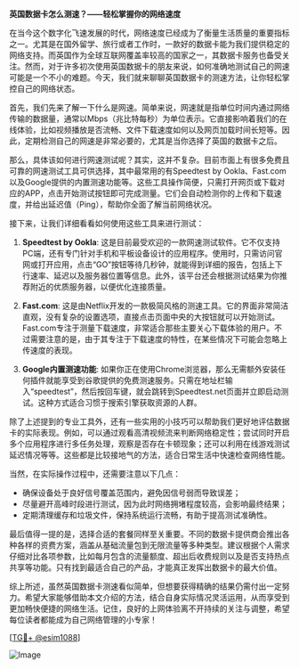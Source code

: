 **英国数据卡怎么测速？——轻松掌握你的网络速度**

在当今这个数字化飞速发展的时代，网络速度已经成为了衡量生活质量的重要指标之一。尤其是在国外留学、旅行或者工作时，一款好的数据卡能为我们提供稳定的网络支持。而英国作为全球互联网覆盖率较高的国家之一，其数据卡服务也备受关注。然而，对于许多初次使用英国数据卡的朋友来说，如何准确地测试自己的网速可能是一个不小的难题。今天，我们就来聊聊英国数据卡的测速方法，让你轻松掌控自己的网络状态。

首先，我们先来了解一下什么是网速。简单来说，网速就是指单位时间内通过网络传输的数据量，通常以Mbps（兆比特每秒）为单位表示。它直接影响着我们的在线体验，比如视频播放是否流畅、文件下载速度如何以及网页加载时间长短等。因此，定期检测自己的网速是非常必要的，尤其是当你选择了英国的数据卡之后。

那么，具体该如何进行网速测试呢？其实，这并不复杂。目前市面上有很多免费且可靠的网速测试工具可供选择，其中最常用的有Speedtest by Ookla、Fast.com以及Google提供的内置测速功能等。这些工具操作简便，只需打开网页或下载对应的APP，点击开始测试按钮即可完成测量。它们会自动检测你的上传和下载速度，并给出延迟值（Ping），帮助你全面了解当前网络状况。

接下来，让我们详细看看如何使用这些工具来进行测试：

1. **Speedtest by Ookla**: 这是目前最受欢迎的一款网速测试软件。它不仅支持PC端，还有专门针对手机和平板设备设计的应用程序。使用时，只需访问官网或打开应用，点击“GO”按钮等待几秒钟，就能得到详细的报告，包括上下行速率、延迟以及服务器位置等信息。此外，该平台还会根据测试结果为你推荐附近的优质服务器，以便优化连接质量。

2. **Fast.com**: 这是由Netflix开发的一款极简风格的测速工具。它的界面非常简洁直观，没有复杂的设置选项，直接点击页面中央的大按钮就可以开始测试。Fast.com专注于测量下载速度，非常适合那些主要关心下载体验的用户。不过需要注意的是，由于其专注于下载速度的特性，在某些情况下可能会忽略上传速度的表现。

3. **Google内置测速功能**: 如果你正在使用Chrome浏览器，那么无需额外安装任何插件就能享受到谷歌提供的免费测速服务。只需在地址栏输入“speedtest”，然后按回车键，就会跳转到Speedtest.net页面并立即启动测试。这种方式适合习惯于搜索引擎获取资源的人群。

除了上述提到的专业工具外，还有一些实用的小技巧可以帮助我们更好地评估数据卡的实际表现。例如，可以通过观看高清视频流来判断网络稳定性；尝试同时开启多个应用程序进行多任务处理，观察是否存在卡顿现象；还可以利用在线游戏测试延迟情况等等。这些都是比较接地气的方法，适合日常生活中快速检查网络性能。

当然，在实际操作过程中，还需要注意以下几点：
- 确保设备处于良好信号覆盖范围内，避免因信号弱而导致误差；
- 尽量避开高峰时段进行测试，因为此时网络拥堵程度较高，会影响最终结果；
- 定期清理缓存和垃圾文件，保持系统运行流畅，有助于提高测试准确性。

最后值得一提的是，选择合适的套餐同样至关重要。不同的数据卡提供商会推出各种各样的资费方案，涵盖从基础流量包到无限流量等多种类型。建议根据个人需求仔细对比各项参数，比如每月包含的流量额度、超出后收费规则以及是否支持热点共享等功能。只有找到最适合自己的产品，才能真正发挥出数据卡的最大价值。

综上所述，虽然英国数据卡测速看似简单，但想要获得精确的结果仍需付出一定努力。希望大家能够借助本文介绍的方法，结合自身实际情况灵活运用，从而享受到更加畅快便捷的网络生活。记住，良好的上网体验离不开持续的关注与调整，希望每位读者都能成为自己网络管理的小专家！

[[TG💪+ @esim1088](https://t.me/s/esim1088)]

![Image](https://i.postimg.cc/4NQfJmqS/Snipaste-2025-05-13-00-14-12.png)